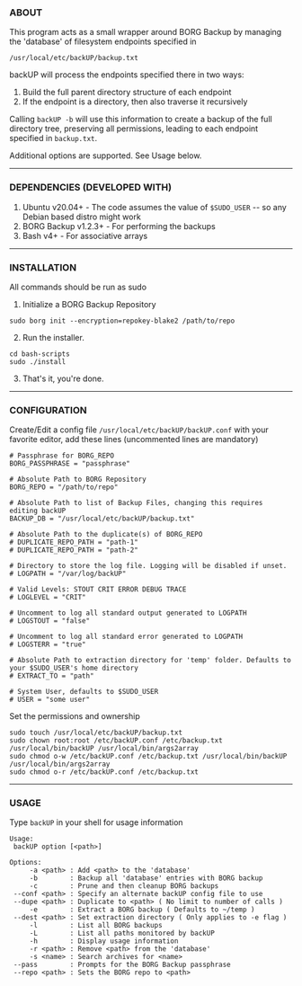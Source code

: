 ### **ABOUT**
This program acts as a small wrapper around BORG Backup by managing the 'database' of filesystem endpoints specified in

`/usr/local/etc/backUP/backup.txt`

backUP will process the endpoints specified there in two ways: 
1. Build the full parent directory structure of each endpoint
2. If the endpoint is a directory, then also traverse it recursively

Calling `backUP -b` will use this information to create a backup of the full directory tree, preserving all permissions, leading to each endpoint specified in `backup.txt`.

Additional options are supported. See Usage below.

***
### DEPENDENCIES (DEVELOPED WITH)
1. Ubuntu v20.04+      - The code assumes the value of `$SUDO_USER` -- so any Debian based distro might work
2. BORG Backup v1.2.3+ - For performing the backups
3. Bash v4+            - For associative arrays

***
### INSTALLATION
All commands should be run as sudo
1. Initialize a BORG Backup Repository

`sudo borg init --encryption=repokey-blake2 /path/to/repo`

2. Run the installer.
```
cd bash-scripts
sudo ./install
```
3. That's it, you're done.

***
### CONFIGURATION
Create/Edit a config file `/usr/local/etc/backUP/backUP.conf` with your favorite editor, add these lines (uncommented lines are mandatory)
```
# Passphrase for BORG_REPO
BORG_PASSPHRASE = "passphrase"

# Absolute Path to BORG Repository
BORG_REPO = "/path/to/repo"

# Absolute Path to list of Backup Files, changing this requires editing backUP
BACKUP_DB = "/usr/local/etc/backUP/backup.txt"

# Absolute Path to the duplicate(s) of BORG_REPO
# DUPLICATE_REPO_PATH = "path-1"
# DUPLICATE_REPO_PATH = "path-2"

# Directory to store the log file. Logging will be disabled if unset.
# LOGPATH = "/var/log/backUP"

# Valid Levels: STOUT CRIT ERROR DEBUG TRACE
# LOGLEVEL = "CRIT"

# Uncomment to log all standard output generated to LOGPATH
# LOGSTOUT = "false"

# Uncomment to log all standard error generated to LOGPATH
# LOGSTERR = "true"

# Absolute Path to extraction directory for 'temp' folder. Defaults to your $SUDO_USER's home directory
# EXTRACT_TO = "path"

# System User, defaults to $SUDO_USER
# USER = "some user"
```

Set the permissions and ownership

```
sudo touch /usr/local/etc/backUP/backup.txt
sudo chown root:root /etc/backUP.conf /etc/backup.txt /usr/local/bin/backUP /usr/local/bin/args2array
sudo chmod o-w /etc/backUP.conf /etc/backup.txt /usr/local/bin/backUP /usr/local/bin/args2array
sudo chmod o-r /etc/backUP.conf /etc/backup.txt
```
***
### USAGE
Type `backUP` in your shell for usage information

```
Usage:
 backUP option [<path>]

Options:
     -a <path> : Add <path> to the 'database'
     -b        : Backup all 'database' entries with BORG backup
     -c        : Prune and then cleanup BORG backups
 --conf <path> : Specify an alternate backUP config file to use
 --dupe <path> : Duplicate to <path> ( No limit to number of calls )
     -e        : Extract a BORG backup ( Defaults to ~/temp )
 --dest <path> : Set extraction directory ( Only applies to -e flag )
     -l        : List all BORG backups
     -L        : List all paths monitored by backUP
     -h        : Display usage information
     -r <path> : Remove <path> from the 'database'
     -s <name> : Search archives for <name>
 --pass        : Prompts for the BORG Backup passphrase
 --repo <path> : Sets the BORG repo to <path>
 ```
